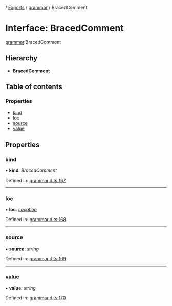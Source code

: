 [](../README.md) / [Exports](../modules.md) / [grammar](../modules/grammar.md) / BracedComment

# Interface: BracedComment

[grammar](../modules/grammar.md).BracedComment

## Hierarchy

* **BracedComment**

## Table of contents

### Properties

- [kind](grammar.bracedcomment.md#kind)
- [loc](grammar.bracedcomment.md#loc)
- [source](grammar.bracedcomment.md#source)
- [value](grammar.bracedcomment.md#value)

## Properties

### kind

• **kind**: *BracedComment*

Defined in: [grammar.d.ts:167](https://github.com/retorquere/bibtex-parser/blob/master/grammar.d.ts#L167)

___

### loc

• **loc**: [*Location*](grammar.location.md)

Defined in: [grammar.d.ts:168](https://github.com/retorquere/bibtex-parser/blob/master/grammar.d.ts#L168)

___

### source

• **source**: *string*

Defined in: [grammar.d.ts:169](https://github.com/retorquere/bibtex-parser/blob/master/grammar.d.ts#L169)

___

### value

• **value**: *string*

Defined in: [grammar.d.ts:170](https://github.com/retorquere/bibtex-parser/blob/master/grammar.d.ts#L170)
